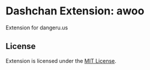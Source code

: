 # Dashchan Extension: awoo

Extension for dangeru.us

## License

Extension is licensed under the [MIT License](LICENSE).
